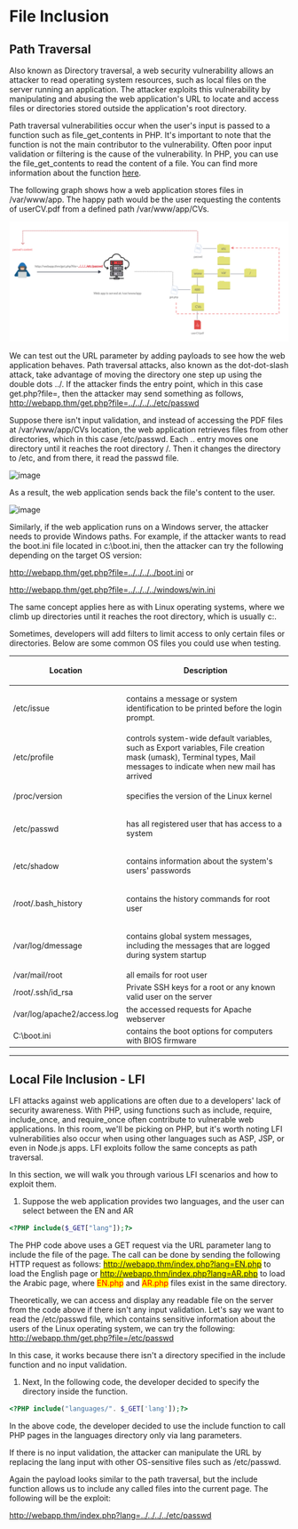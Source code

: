 # File Inclusion

## Path Traversal

Also known as Directory traversal, a web security vulnerability allows an attacker to read operating system resources, such as local files on the server running an application. The attacker exploits this vulnerability by manipulating and abusing the web application's URL to locate and access files or directories stored outside the application's root directory.

Path traversal vulnerabilities occur when the user's input is passed to a function such as file\_get\_contents in PHP. It's important to note that the function is not the main contributor to the vulnerability. Often poor input validation or filtering is the cause of the vulnerability. In PHP, you can use the file\_get\_contents to read the content of a file. You can find more information about the function [here](https://www.php.net/manual/en/function.file-get-contents.php).

The following graph shows how a web application stores files in /var/www/app. The happy path would be the user requesting the contents of userCV.pdf from a defined path /var/www/app/CVs.

![](../../.gitbook/assets/45d9c1baacda290c1f95858e27f740c9.png)

We can test out the URL parameter by adding payloads to see how the web application behaves. Path traversal attacks, also known as the dot-dot-slash attack, take advantage of moving the directory one step up using the double dots ../. If the attacker finds the entry point, which in this case get.php?file=, then the attacker may send something as follows, http://webapp.thm/get.php?file=../../../../etc/passwd

Suppose there isn't input validation, and instead of accessing the PDF files at /var/www/app/CVs location, the web application retrieves files from other directories, which in this case /etc/passwd. Each .. entry moves one directory until it reaches the root directory /. Then it changes the directory to /etc, and from there, it read the passwd file.

![image](https://tryhackme-images.s3.amazonaws.com/user-uploads/5d617515c8cd8348d0b4e68f/room-content/3037513935e3242f74bd0fe97833b5ac.png)

As a result, the web application sends back the file's content to the user.

![image](https://tryhackme-images.s3.amazonaws.com/user-uploads/5d617515c8cd8348d0b4e68f/room-content/c12d34456ebe25bafffeb829c58f98c0.png)

Similarly, if the web application runs on a Windows server, the attacker needs to provide Windows paths. For example, if the attacker wants to read the boot.ini file located in c:\boot.ini, then the attacker can try the following depending on the target OS version:

http://webapp.thm/get.php?file=../../../../boot.ini or

http://webapp.thm/get.php?file=../../../../windows/win.ini

The same concept applies here as with Linux operating systems, where we climb up directories until it reaches the root directory, which is usually c:.

Sometimes, developers will add filters to limit access to only certain files or directories. Below are some common OS files you could use when testing.

| **Location**                | <p><strong>Description</strong><br></p>                                                                                                                           |
| --------------------------- | ----------------------------------------------------------------------------------------------------------------------------------------------------------------- |
| /etc/issue                  | <p>contains a message or system identification to be printed before the login prompt.<br></p>                                                                     |
| /etc/profile                | controls system-wide default variables, such as Export variables, File creation mask (umask), Terminal types, Mail messages to indicate when new mail has arrived |
| /proc/version               | <p>specifies the version of the Linux kernel<br></p>                                                                                                              |
| /etc/passwd                 | <p>has all registered user that has access to a system<br></p>                                                                                                    |
| /etc/shadow                 | <p>contains information about the system's users' passwords<br></p>                                                                                               |
| /root/.bash\_history        | <p>contains the history commands for root user<br></p>                                                                                                            |
| /var/log/dmessage           | <p>contains global system messages, including the messages that are logged during system startup<br></p>                                                          |
| /var/mail/root              | all emails for root user                                                                                                                                          |
| /root/.ssh/id\_rsa          | Private SSH keys for a root or any known valid user on the server                                                                                                 |
| /var/log/apache2/access.log | the accessed requests for Apache webserver                                                                                                                        |
| C:\boot.ini                 | contains the boot options for computers with BIOS firmware                                                                                                        |

***

## Local File Inclusion - LFI

LFI attacks against web applications are often due to a developers' lack of security awareness. With PHP, using functions such as include, require, include\_once, and require\_once often contribute to vulnerable web applications. In this room, we'll be picking on PHP, but it's worth noting LFI vulnerabilities also occur when using other languages such as ASP, JSP, or even in Node.js apps. LFI exploits follow the same concepts as path traversal.

In this section, we will walk you through various LFI scenarios and how to exploit them.

1. Suppose the web application provides two languages, and the user can select between the EN and AR

```php
<?PHP include($_GET["lang"]);?>
```

The PHP code above uses a GET request via the URL parameter lang to include the file of the page. The call can be done by sending the following HTTP request as follows: <mark style="color:red;">http://webapp.thm/index.php?lang=EN.php</mark> to load the English page or <mark style="color:red;">http://webapp.thm/index.php?lang=AR.php</mark> to load the Arabic page, where <mark style="color:red;">EN.php</mark> and <mark style="color:red;">AR.php</mark> files exist in the same directory.

Theoretically, we can access and display any readable file on the server from the code above if there isn't any input validation. Let's say we want to read the /etc/passwd file, which contains sensitive information about the users of the Linux operating system, we can try the following: http://webapp.thm/get.php?file=/etc/passwd

In this case, it works because there isn't a directory specified in the include function and no input validation.

1. Next, In the following code, the developer decided to specify the directory inside the function.

```php
<?PHP include("languages/". $_GET['lang']);?>
```

In the above code, the developer decided to use the include function to call PHP pages in the languages directory only via lang parameters.

If there is no input validation, the attacker can manipulate the URL by replacing the lang input with other OS-sensitive files such as /etc/passwd.

Again the payload looks similar to the path traversal, but the include function allows us to include any called files into the current page. The following will be the exploit:

http://webapp.thm/index.php?lang=../../../../etc/passwd
